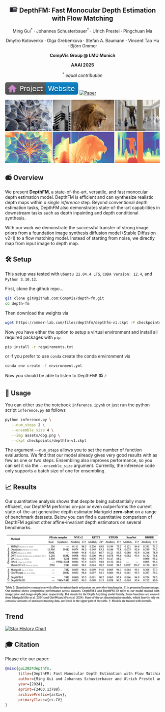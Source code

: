 <p align="center">
 <!-- <h2 align="center">📻 DepthFM: Fast Monocular Depth Estimation with Flow Matching</h2> -->
 <h2 align="center"><img src=assets/figures/radio.png width=28> DepthFM: Fast Monocular Depth Estimation with Flow Matching</h2>
 <p align="center"> 
    Ming Gui<sup>*</sup> · Johannes Schusterbauer<sup>*</sup> · Ulrich Prestel · Pingchuan Ma
 </p><p align="center"> 
    Dmytro Kotovenko · Olga Grebenkova · Stefan A. Baumann · Vincent Tao Hu · Björn Ommer
 </p>
 <p align="center"> 
    <b>CompVis Group @ LMU Munich</b>
 </p>
 <p align="center"> 
    <b>AAAI 2025</b>
 </p>
  <p align="center"> <sup>*</sup> <i>equal contribution</i> </p>
</p>

 </p>

[![Website](assets/figures/badge-website.svg)](https://depthfm.github.io)
[![Paper](https://img.shields.io/badge/arXiv-PDF-b31b1b)](https://arxiv.org/abs/2403.13788)


![Cover](/assets/figures/dfm-cover.png)


## 📻 Overview

We present **DepthFM**, a state-of-the-art, versatile, and fast monocular depth estimation model. DepthFM is efficient and can synthesize realistic depth maps within *a single inference* step. Beyond conventional depth estimation tasks, DepthFM also demonstrates state-of-the-art capabilities in downstream tasks such as depth inpainting and depth conditional synthesis.

With our work we demonstrate the successful transfer of strong image priors from a foundation image synthesis diffusion model (Stable Diffusion v2-1) to a flow matching model. Instead of starting from noise, we directly map from input image to depth map.


## 🛠️ Setup

This setup was tested with `Ubuntu 22.04.4 LTS`, `CUDA Version: 12.4`, and `Python 3.10.12`.

First, clone the github repo...

```bash
git clone git@github.com:CompVis/depth-fm.git
cd depth-fm
```

Then download the weights via

```bash
wget https://ommer-lab.com/files/depthfm/depthfm-v1.ckpt -P checkpoints/
```

Now you have either the option to setup a virtual environment and install all required packages with `pip`

```bash
pip install -r requirements.txt
```

or if you prefer to use `conda` create the conda environment via

```bash
conda env create -f environment.yml
```

Now you should be able to listen to DepthFM! 📻 🎶


## 🚀 Usage

You can either use the notebook `inference.ipynb` or just run the python script `inference.py` as follows

```bash
python inference.py \
   --num_steps 2 \
   --ensemble_size 4 \
   --img assets/dog.png \
   --ckpt checkpoints/depthfm-v1.ckpt
```

The argument `--num_steps` allows you to set the number of function evaluations. We find that our model already gives very good results with as few as one or two steps. Ensembling also improves performance, so you can set it via the `--ensemble_size` argument. Currently, the inference code only supports a batch size of one for ensembling.

## 📈 Results

Our quantitative analysis shows that despite being substantially more efficient, our DepthFM performs on-par or even outperforms the current state-of-the-art generative depth estimator Marigold **zero-shot** on a range of benchmark datasets. Below you can find a quantitative comparison of DepthFM against other affine-invariant depth estimators on several benchmarks.

![Results](/assets/figures/sota-comparison.jpg)



## Trend

[![Star History Chart](https://api.star-history.com/svg?repos=CompVis/depth-fm&type=Date)](https://star-history.com/#CompVis/depth-fm&Date)




## 🎓 Citation

Please cite our paper:

```bibtex
@misc{gui2024depthfm,
      title={DepthFM: Fast Monocular Depth Estimation with Flow Matching}, 
      author={Ming Gui and Johannes Schusterbauer and Ulrich Prestel and Pingchuan Ma and Dmytro Kotovenko and Olga Grebenkova and Stefan Andreas Baumann and Vincent Tao Hu and Björn Ommer},
      year={2024},
      eprint={2403.13788},
      archivePrefix={arXiv},
      primaryClass={cs.CV}
}
```
